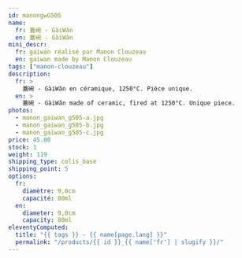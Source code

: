 ```yaml
---
id: manongwG505
name:
  fr: 蓋碗 - GàiWǎn
  en: 蓋碗 - GàiWǎn
mini_descr:
  fr: gaiwan réalisé par Manon Clouzeau
  en: gaiwan made by Manon Clouzeau
tags: ["manon-clouzeau"]
description:
  fr: >
    蓋碗 - GàiWǎn en céramique, 1250°C. Pièce unique.
  en: >
    蓋碗 - GàiWǎn made of ceramic, fired at 1250°C. Unique piece.
photos:
  - manon_gaiwan_g505-a.jpg
  - manon_gaiwan_g505-b.jpg
  - manon_gaiwan_g505-c.jpg
price: 45.00
stock: 1
weight: 119
shipping_type: colis_base
shipping_point: 5
options:
  fr:
    diamètre: 9,0cm
    capacité: 80ml
  en:
    diameter: 9,0cm
    capacity: 80ml
eleventyComputed:
  title: "{{ tags }} - {{ name[page.lang] }}"
  permalink: "/products/{{ id }}_{{ name['fr'] | slugify }}/"
---
```

